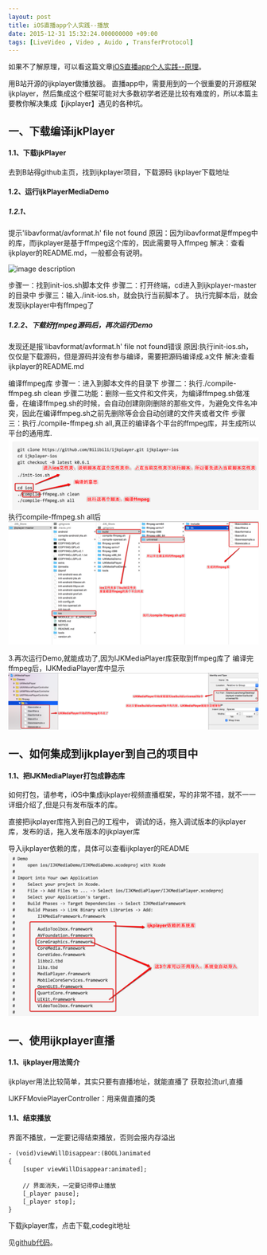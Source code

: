 ```yaml
---
layout: post
title: iOS直播app个人实践--播放
date: 2015-12-31 15:32:24.000000000 +09:00
tags: [LiveVideo , Video , Auido , TransferProtocol]
---
```


如果不了解原理，可以看这篇文章[iOS直播app个人实践--原理](http://garfieldlover.github.io/2015/12/iOS%E7%9B%B4%E6%92%ADapp%E4%B8%AA%E4%BA%BA%E5%AE%9E%E8%B7%B5-%E5%8E%9F%E7%90%86%E7%AF%87)。

用B站开源的ijkplayer做播放器。
直播app中，需要用到的一个很重要的开源框架ijkplayer，然后集成这个框架可能对大多数初学者还是比较有难度的，所以本篇主要教你解决集成【ijkplayer】遇见的各种坑。

## 一、下载编译ijkPlayer
#### 1.1、下载ijkPlayer
去到B站得github主页，找到ijkplayer项目，下载源码 ijkplayer下载地址

#### 1.2、运行ijkPlayerMediaDemo
##### 1.2.1、
提示'libavformat/avformat.h' file not found
原因：因为libavformat是ffmpeg中的库，而ijkplayer是基于ffmpeg这个库的，因此需要导入ffmpeg
解决：查看ijkplayer的README.md，一般都会有说明。

![image description](http://example.com/example.png)

步骤一：找到init-ios.sh脚本文件
步骤二：打开终端，cd进入到ijkplayer-master的目录中
步骤三：输入./init-ios.sh，就会执行当前脚本了。
执行完脚本后，就会发现ijkplayer中有ffmpeg了

##### 1.2.2、下载好ffmpeg源码后，再次运行Demo
发现还是报'libavformat/avformat.h' file not found错误
原因:执行init-ios.sh，仅仅是下载源码，但是源码并没有参与编译，需要把源码编译成.a文件
解决:查看ijkplayer的README.md

编译ffmpeg库
步骤一：进入到脚本文件的目录下
步骤二：执行./compile-ffmpeg.sh clean
步骤二功能：删除一些文件和文件夹，为编译ffmpeg.sh做准备，在编译ffmpeg.sh的时候，会自动创建刚刚删除的那些文件，为避免文件名冲突，因此在编译ffmpeg.sh之前先删除等会会自动创建的文件夹或者文件
步骤三：执行./compile-ffmpeg.sh all,真正的编译各个平台的ffmpeg库，并生成所以平台的通用库.
![nginx](https://raw.githubusercontent.com/GarfieldLover/GarfieldLover.github.io/master/assets/postImages/304825-be6a86d42b1b2b85.png)
执行compile-ffmpeg.sh all后
![nginx](https://raw.githubusercontent.com/GarfieldLover/GarfieldLover.github.io/master/assets/postImages/304825-550c2ed42b16519c.png)

3.再次运行Demo,就能成功了,因为IJKMediaPlayer库获取到ffmpeg库了
编译完ffmpeg后，IJKMediaPlayer库中显示
![nginx](https://raw.githubusercontent.com/GarfieldLover/GarfieldLover.github.io/master/assets/postImages/304825-b464482cec192c00.png)

## 一、如何集成到ijkplayer到自己的项目中
#### 1.1、把IJKMediaPlayer打包成静态库
如何打包，请参考，iOS中集成ijkplayer视频直播框架，写的非常不错，就不一一详细介绍了,但是只有发布版本的库。

直接把ijkplayer库拖入到自己的工程中，
调试的话，拖入调试版本的ijkplayer库，发布的话，拖入发布版本的ijkplayer库

导入ijkplayer依赖的库，具体可以查看ijkplayer的README
![nginx](https://raw.githubusercontent.com/GarfieldLover/GarfieldLover.github.io/master/assets/postImages/304825-2d968c96c6d49e14.png)

## 一、使用ijkplayer直播
#### 1.1、ijkplayer用法简介
ijkplayer用法比较简单，其实只要有直播地址，就能直播了
获取拉流url,直播

IJKFFMoviePlayerController：用来做直播的类

#### 1.1、结束播放
界面不播放，一定要记得结束播放，否则会报内存溢出


```
- (void)viewWillDisappear:(BOOL)animated
{
    [super viewWillDisappear:animated];

    // 界面消失，一定要记得停止播放
    [_player pause];
    [_player stop];
}
```
下载jkplayer库，点击下载,codegit地址

见[github代码](https://github.com/GarfieldLover/GLLoveLiveVideo)。